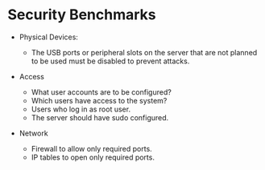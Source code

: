 
# Security Benchmarks

- Physical Devices:
  - The USB ports or peripheral slots on the server that are not planned to be used must be disabled to prevent attacks.

- Access
  -  What user accounts are to be configured?
  -  Which users have access to the system?
  -  Users who log in as root user.
  -  The server should have sudo configured.

- Network
  - Firewall to allow only required ports.
  - IP tables to open only required ports.
